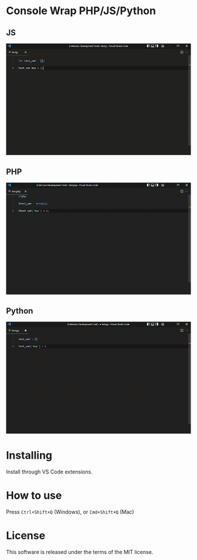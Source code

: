 # Console Wrap PHP/JS/Python

## JS
![JS](https://github.com/Code-Elements/Console-Wrap-PHP-JS-Python/raw/HEAD/images/js.gif)

## PHP
![PHP](https://github.com/Code-Elements/Console-Wrap-PHP-JS-Python/raw/HEAD/images/php.gif)

## Python
![Python](https://github.com/Code-Elements/Console-Wrap-PHP-JS-Python/raw/HEAD/images/python.gif)

# Installing

Install through VS Code extensions.

# How to use

Press `Ctrl+Shift+Q` (Windows), or `Cmd+Shift+Q` (Mac)

# License

This software is released under the terms of the MIT license.

